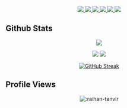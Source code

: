 <!-- ## Hi there 👋 -->

<!--
**raihan-tanvir/raihan-tanvir** is a ✨ _special_ ✨ repository because its `README.md` (this file) appears on your GitHub profile.

Here are some ideas to get you started:

- 🔭 I’m currently working on ...
- 🌱 I’m currently learning ...
- 👯 I’m looking to collaborate on ...
- 🤔 I’m looking for help with ...
- 💬 Ask me about ...
- 📫 How to reach me: ...
- 😄 Pronouns: ...
- ⚡ Fun fact: ...
-->

<div align="center">

<!-- [![Typing SVG](https://readme-typing-svg.demolab.com?font=Indie+Flower&size=35&duration=3000&&pause=500&background=BEE8FF18&color=D40404&center=true&multiline=true&random=false&width=800&height=180&lines=Hi;I'm+G+M+Shahariar+Shibli;Incoming+PhD+Student;Natural+Language+Processing)](https://git.io/typing-svg) -->

<a href="https://raihan-tanvir.github.io">
    <img src="https://img.shields.io/badge/website-blue?style=for-the-badge&logo=homeadvisor&logoColor=white">
</a>

<a href="mailto:raihantanvir.96@gmail.com">
    <img src="https://img.shields.io/badge/Gmail-D14836?style=for-the-badge&logo=gmail&logoColor=white">
</a>

<a href="https://www.linkedin.com/in/raihantanvir/">
    <img src="https://img.shields.io/badge/LinkedIn-0077B5?style=for-the-badge&logo=linkedin&logoColor=white">
</a>

<a href="https://scholar.google.com/citations?user=r7mfRoIAAAAJ&hl=en" target="_blank">
    <img src='https://img.shields.io/badge/Google%20Scholar-100000?style=for-the-badge&logo=GoogleScholar&logoColor=white&&color=0181FF'>
</a>

<a href="https://www.researchgate.net/profile/Raihan_Tanvir" target="_blank">
    <img src='https://img.shields.io/badge/ResearchGate-100000?style=for-the-badge&logo=researchgate&logoColor=white'>
</a>

<a href="https://raihan-tanvir.github.io/cv.html">
    <img src="https://img.shields.io/badge/PDF-CV-red?style=for-the-badge&logo=adobe">
</a>

</div>

## Github Stats

<div align="center">
    
![](http://github-profile-summary-cards.vercel.app/api/cards/profile-details?username=raihan-tanvir&theme=aura_dark)

![](http://github-profile-summary-cards.vercel.app/api/cards/stats?username=raihan-tanvir&theme=dracula)
![](http://github-profile-summary-cards.vercel.app/api/cards/productive-time?username=raihan-tanvir&theme=dracula&utcOffset=6)

<!-- ![](http://github-profile-summary-cards.vercel.app/api/cards/repos-per-language?username=raihan-tanvir&theme=apprentice)
![](http://github-profile-summary-cards.vercel.app/api/cards/most-commit-language?username=raihan-tanvir&theme=apprentice) -->

<!-- [![Readme Quotes](https://quotes-github-readme.vercel.app/api?type=horizontal&theme=dracula)](https://github.com/piyushsuthar/github-readme-quotes) -->

[![GitHub Streak](https://streak-stats.demolab.com?user=raihan-tanvir&theme=dracula&card_width=700)](https://git.io/streak-stats)

</div>

## Profile Views

<div align="center">
    
![:raihan-tanvir](https://count.getloli.com/get/@:raihan-tanvir?theme=asoul)

</div>
